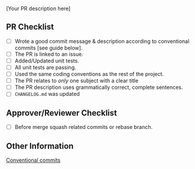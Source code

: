 [Your PR description here]

## PR Checklist

- [ ] Wrote a good commit message & description according to conventional commits [see guide below].
- [ ] The PR is linked to an issue.
- [ ] Added/Updated unit tests.
- [ ] All unit tests are passing.
- [ ] Used the same coding conventions as the rest of the project.
- [ ] The PR relates to _only_ one subject with a clear title
- [ ] The PR description uses grammatically correct, complete sentences.
- [ ] `CHANGELOG.md` was updated

## Approver/Reviewer Checklist

- [ ] Before merge squash related commits or rebase branch.

## Other Information

[Conventional commits](https://www.conventionalcommits.org/en/v1.0.0/)
